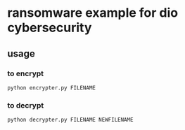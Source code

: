 # ransomware example for dio cybersecurity

## usage
### to encrypt
```
python encrypter.py FILENAME

```
### to decrypt
```
python decrypter.py FILENAME NEWFILENAME
```
